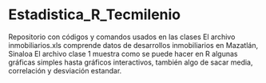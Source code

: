 # Estadistica_R_Tecmilenio
Repositorio con códigos y comandos usados en las clases
El archivo inmobiliarios.xls comprende datos de desarrollos inmobiliarios en Mazatlán, Sinaloa
El archivo clase 1 muestra como se puede hacer en R algunas gráficas simples hasta gráficos interactivos, también algo de sacar media, correlación y desviación estandar.

